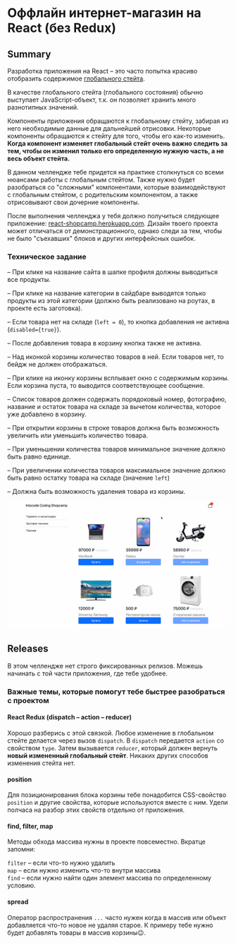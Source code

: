 # Оффлайн интернет-магазин на React (без Redux)

## Summary 

Разработка приложения на React – это часто попытка красиво отобразить содержимое [глобального стейта](https://studme.org/379221/informatika/globalnoe_sostoyanie). 

В качестве глобального стейта (глобального состояния) обычно выступает JavaScript-объект, т.к. он позволяет хранить много разнотипных значений.

Компоненты приложения обращаются к глобальному стейту, забирая из него необходимые данные для дальнейшей отрисовки. Некоторые компоненты обращаются к стейту для того, чтобы его как-то изменить. **Когда компонент изменяет глобальный стейт очень важно следить за тем, чтобы он изменил только его определенную нужную часть, а не весь объект стейта.**

В данном челлендже тебе придется на практике столкнуться со всеми нюансами работы с глобальным стейтом. Также нужно будет разобраться со "сложными" компонентами, которые взаимодействуют с глобальным стейтом, с родительским компонентом, а также отрисовывают свои дочерние компоненты.

После выполнения челленджа у тебя должно получиться следующее приложение: [react-shopcamp.herokuapp.com](https://react-shopcamp.herokuapp.com/). Дизайн твоего проекта может отличаться от демонстрационного, однако следи за тем, чтобы не было "съехавших" блоков и других интерфейсных ошибок.

### Техническое задание

– При клике на название сайта в шапке профиля должны выводиться все продукты.

– При клике на название категории в сайдбаре выводятся только продукты из этой категории (должно быть реализовано на роутах, в проекте есть заготовка).

– Если товара нет на складе (`left = 0`), то кнопка добавления не активна (`disabled={true}`).

– После добавления товара в корзину кнопка также не активна.

– Над иконкой корзины количество товаров в ней. Если товаров нет, то бейдж не должен отображаться.

– При клике на иконку корзины всплывает окно с содержимым корзины. Если корзина пуста, то выводится соответствующее сообщение.

– Список товаров должен содержать порядоковый номер, фотографию, название и остаток товара на складе за вычетом количества, которое уже добавлено в корзину.

– При открытии корзины в строке товаров должна быть возможность увеличить или уменьшить количество товара.

– При уменьшении количества товаров минимальное значение должно быть равно единице.

– При увеличении количества товаров максимальное значение должно быть равно остатку товара на складе (значение `left`)

– Должна быть возможность удаления товара из корзины.

![](./demo.gif)

## Releases

В этом челлендже нет строго фиксированных релизов. Можешь начинать с той части приложения, где тебе удобнее.

### Важные темы, которые помогут тебе быстрее разобраться с проектом

#### React Redux (dispatch – action – reducer)

Хорошо разберись с этой связкой. Любое изменение в глобальном стейте делается через вызов `dispatch`. В `dispatch` передается `action` со свойством `type`. Затем вызывается `reducer`, который должен вернуть **новый измененный глобальный стейт**. Никаких других способов изменения стейта нет.

#### position

Для позиционирования блока корзины тебе понадобится CSS-свойство `position` и другие свойства, которые используются вместе с ним. Удели полчаса на разбор этих свойств отдельно от приложения.

#### find, filter, map

Методы обхода массива нужны в проекте повсеместно. Вкратце запомни:

`filter` – если что-то нужно удалить  
`map` – если нужно изменить что-то внутри массива  
`find` – если нужно найти один элемент массива по определенному условию.

#### spread

Оператор распространения `...` часто нужен когда в массив или объект добавляется что-то новое не удаляя старое. К примеру тебе нужно будет добавлять товары в массив корзины😉.

